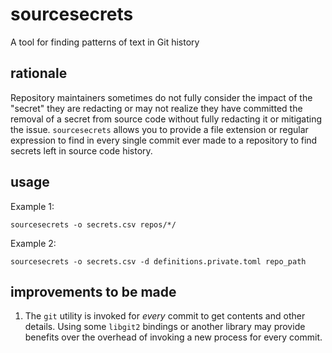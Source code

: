# sourcesecrets

A tool for finding patterns of text in Git history

## rationale

Repository maintainers sometimes do not fully consider the impact of the "secret" they are redacting or may not realize they have committed the removal of a secret from source code without fully redacting it or mitigating the issue. `sourcesecrets` allows you to provide a file extension or regular expression to find in every single commit ever made to a repository to find secrets left in source code history.

## usage

Example 1:

```
sourcesecrets -o secrets.csv repos/*/
```

Example 2:

```
sourcesecrets -o secrets.csv -d definitions.private.toml repo_path
```

## improvements to be made

1. The `git` utility is invoked for *every* commit to get contents and other details. Using some `libgit2` bindings or another library may provide benefits over the overhead of invoking a new process for every commit.

